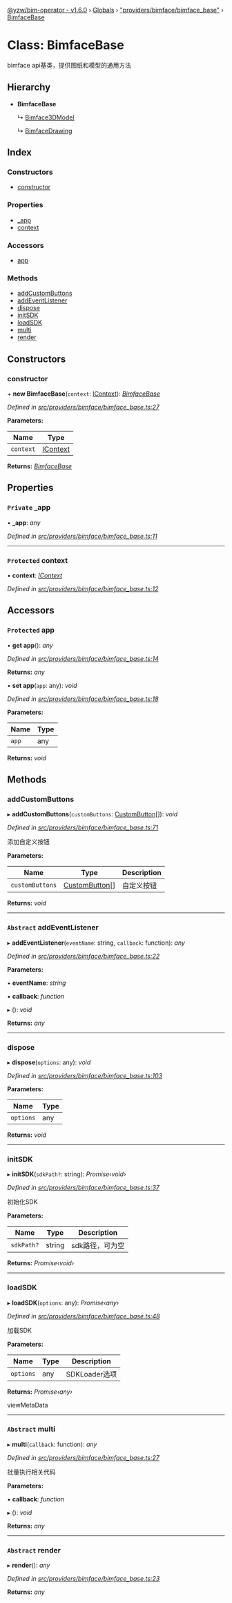 [@yzw/bim-operator - v1.6.0](../README.md) › [Globals](../globals.md) › ["providers/bimface/bimface_base"](../modules/_providers_bimface_bimface_base_.md) › [BimfaceBase](_providers_bimface_bimface_base_.bimfacebase.md)

# Class: BimfaceBase

bimface api基类，提供图纸和模型的通用方法

## Hierarchy

* **BimfaceBase**

  ↳ [Bimface3DModel](_providers_bimface_bimface_model_.bimface3dmodel.md)

  ↳ [BimfaceDrawing](_providers_bimface_bimface_drawing_.bimfacedrawing.md)

## Index

### Constructors

* [constructor](_providers_bimface_bimface_base_.bimfacebase.md#constructor)

### Properties

* [_app](_providers_bimface_bimface_base_.bimfacebase.md#private-_app)
* [context](_providers_bimface_bimface_base_.bimfacebase.md#protected-context)

### Accessors

* [app](_providers_bimface_bimface_base_.bimfacebase.md#protected-app)

### Methods

* [addCustomButtons](_providers_bimface_bimface_base_.bimfacebase.md#addcustombuttons)
* [addEventListener](_providers_bimface_bimface_base_.bimfacebase.md#abstract-addeventlistener)
* [dispose](_providers_bimface_bimface_base_.bimfacebase.md#dispose)
* [initSDK](_providers_bimface_bimface_base_.bimfacebase.md#initsdk)
* [loadSDK](_providers_bimface_bimface_base_.bimfacebase.md#loadsdk)
* [multi](_providers_bimface_bimface_base_.bimfacebase.md#abstract-multi)
* [render](_providers_bimface_bimface_base_.bimfacebase.md#abstract-render)

## Constructors

###  constructor

\+ **new BimfaceBase**(`context`: [IContext](../interfaces/_interface_.icontext.md)): *[BimfaceBase](_providers_bimface_bimface_base_.bimfacebase.md)*

*Defined in [src/providers/bimface/bimface_base.ts:27](https://github.com/youkaisteve/bim-operator/blob/aeaafe6/src/providers/bimface/bimface_base.ts#L27)*

**Parameters:**

Name | Type |
------ | ------ |
`context` | [IContext](../interfaces/_interface_.icontext.md) |

**Returns:** *[BimfaceBase](_providers_bimface_bimface_base_.bimfacebase.md)*

## Properties

### `Private` _app

• **_app**: *any*

*Defined in [src/providers/bimface/bimface_base.ts:11](https://github.com/youkaisteve/bim-operator/blob/aeaafe6/src/providers/bimface/bimface_base.ts#L11)*

___

### `Protected` context

• **context**: *[IContext](../interfaces/_interface_.icontext.md)*

*Defined in [src/providers/bimface/bimface_base.ts:12](https://github.com/youkaisteve/bim-operator/blob/aeaafe6/src/providers/bimface/bimface_base.ts#L12)*

## Accessors

### `Protected` app

• **get app**(): *any*

*Defined in [src/providers/bimface/bimface_base.ts:14](https://github.com/youkaisteve/bim-operator/blob/aeaafe6/src/providers/bimface/bimface_base.ts#L14)*

**Returns:** *any*

• **set app**(`app`: any): *void*

*Defined in [src/providers/bimface/bimface_base.ts:18](https://github.com/youkaisteve/bim-operator/blob/aeaafe6/src/providers/bimface/bimface_base.ts#L18)*

**Parameters:**

Name | Type |
------ | ------ |
`app` | any |

**Returns:** *void*

## Methods

###  addCustomButtons

▸ **addCustomButtons**(`customButtons`: [CustomButton](../interfaces/_model_custom_button_.custombutton.md)[]): *void*

*Defined in [src/providers/bimface/bimface_base.ts:71](https://github.com/youkaisteve/bim-operator/blob/aeaafe6/src/providers/bimface/bimface_base.ts#L71)*

添加自定义按钮

**Parameters:**

Name | Type | Description |
------ | ------ | ------ |
`customButtons` | [CustomButton](../interfaces/_model_custom_button_.custombutton.md)[] | 自定义按钮  |

**Returns:** *void*

___

### `Abstract` addEventListener

▸ **addEventListener**(`eventName`: string, `callback`: function): *any*

*Defined in [src/providers/bimface/bimface_base.ts:22](https://github.com/youkaisteve/bim-operator/blob/aeaafe6/src/providers/bimface/bimface_base.ts#L22)*

**Parameters:**

▪ **eventName**: *string*

▪ **callback**: *function*

▸ (): *void*

**Returns:** *any*

___

###  dispose

▸ **dispose**(`options`: any): *void*

*Defined in [src/providers/bimface/bimface_base.ts:103](https://github.com/youkaisteve/bim-operator/blob/aeaafe6/src/providers/bimface/bimface_base.ts#L103)*

**Parameters:**

Name | Type |
------ | ------ |
`options` | any |

**Returns:** *void*

___

###  initSDK

▸ **initSDK**(`sdkPath?`: string): *Promise‹void›*

*Defined in [src/providers/bimface/bimface_base.ts:37](https://github.com/youkaisteve/bim-operator/blob/aeaafe6/src/providers/bimface/bimface_base.ts#L37)*

初始化SDK

**Parameters:**

Name | Type | Description |
------ | ------ | ------ |
`sdkPath?` | string | sdk路径，可为空  |

**Returns:** *Promise‹void›*

___

###  loadSDK

▸ **loadSDK**(`options`: any): *Promise‹any›*

*Defined in [src/providers/bimface/bimface_base.ts:48](https://github.com/youkaisteve/bim-operator/blob/aeaafe6/src/providers/bimface/bimface_base.ts#L48)*

加载SDK

**Parameters:**

Name | Type | Description |
------ | ------ | ------ |
`options` | any | SDKLoader选项 |

**Returns:** *Promise‹any›*

viewMetaData

___

### `Abstract` multi

▸ **multi**(`callback`: function): *any*

*Defined in [src/providers/bimface/bimface_base.ts:27](https://github.com/youkaisteve/bim-operator/blob/aeaafe6/src/providers/bimface/bimface_base.ts#L27)*

批量执行相关代码

**Parameters:**

▪ **callback**: *function*

▸ (): *void*

**Returns:** *any*

___

### `Abstract` render

▸ **render**(): *any*

*Defined in [src/providers/bimface/bimface_base.ts:23](https://github.com/youkaisteve/bim-operator/blob/aeaafe6/src/providers/bimface/bimface_base.ts#L23)*

**Returns:** *any*
